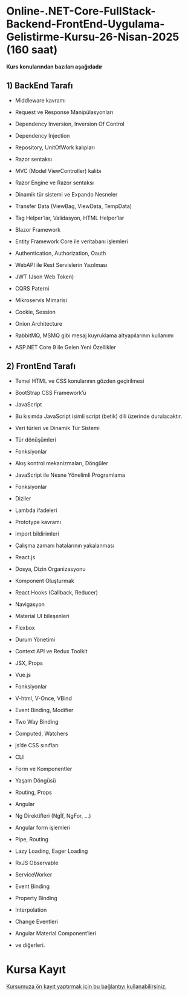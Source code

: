 # Online-.NET-Core-FullStack-Backend-FrontEnd-Uygulama-Gelistirme-Kursu-26-Nisan-2025 (160 saat)

 __Kurs konularından bazıları aşağıdadır__
 
## 1) BackEnd Tarafı

* Middleware kavramı

* Request ve Response Manipülasyonları

* Dependency Inversion, Inversion Of Control

* Dependency Injection

* Repository, UnitOfWork kalıpları

* Razor sentaksı

* MVC (Model ViewController) kalıbı

* Razor Engine ve Razor sentaksı

* Dinamik tür sistemi ve Expando Nesneler

* Transfer Data (ViewBag, ViewData, TempData)

* Tag Helper’lar, Validasyon, HTML Helper’lar

* Blazor Framework

* Entity Framework Core ile veritabanı işlemleri

* Authentication, Authorization, Oauth

* WebAPI ile Rest Servislerin Yazılması

* JWT (Json Web Token)

* CQRS Paterni

* Mikroservis Mimarisi

* Cookie, Session

* Onion Architecture

* RabbitMQ, MSMQ gibi mesaj kuyruklama altyapılarının kullanımı

* ASP.NET Core 9 ile Gelen Yeni Özellikler

## 2) FrontEnd Tarafı

* Temel HTML ve CSS konularının gözden geçirilmesi

* BootStrap CSS Framework’ü

* JavaScript

* Bu kısımda JavaScript isimli script (betik) dili üzerinde durulacaktır.

* Veri türleri ve Dinamik Tür Sistemi

* Tür dönüşümleri

* Fonksiyonlar

* Akış kontrol mekanizmaları, Döngüler

* JavaScript ile Nesne Yönelimli Programlama

* Fonksiyonlar

* Diziler

* Lambda ifadeleri

* Prototype kavramı

* import bildirimleri

* Çalışma zamanı hatalarının yakalanması

* React.js

* Dosya, Dizin Organizasyonu

* Komponent Oluşturmak

* React Hooks (Callback, Reducer)

* Navigasyon

* Material UI bileşenleri

* Flexbox

* Durum Yönetimi

* Context API ve Redux Toolkit

* JSX, Props

* Vue.js

* Fonksiyonlar

* V-html, V-Once, VBind

* Event Binding, Modifier

* Two Way Binding

* Computed, Watchers

* js’de CSS sınıfları

* CLI

* Form ve Komponentler

* Yaşam Döngüsü

* Routing, Props

* Angular

* Ng Direktifleri (Ngİf, NgFor, …)

* Angular form işlemleri

* Pipe, Routing

* Lazy Loading, Eager Loading

* RxJS Observable

* ServiceWorker

* Event Binding

* Property Binding

* Interpolation

* Change Eventleri

* Angular Material Component’leri

* ve diğerleri.

# Kursa Kayıt
[Kursumuza ön kayıt yaptırmak için bu bağlantıyı kullanabilirsiniz.]()

